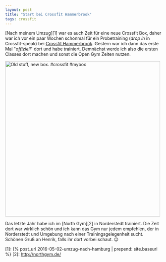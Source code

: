 ```yaml
---
layout: post
title: "Start bei Crossfit Hammerbrook"
tags: crossfit
---
```

[Nach meinem Umzug][1] war es auch Zeit für eine neue Crossfit Box, daher war ich vor ein paar Wochen schonmal für ein Probetraining (*drop in* in Crossfit-speak) bei [Crossfit Hammerbrook][0]. Gestern war ich dann das erste Mal "*offiziell*" dort und habe trainiert. Demnächst werde ich also die ersten Classes dort machen und sonst die Open Gym Zeiten nutzen.

<a data-flickr-embed="true"  href="https://www.flickr.com/photos/cringe/27367195386/" title="Old stuff, new box. #crossfit #mybox"><img src="https://c3.staticflickr.com/8/7401/27367195386_92d54ea24e.jpg" width="500" height="500" alt="Old stuff, new box. #crossfit #mybox"></a><script async src="//embedr.flickr.com/assets/client-code.js" charset="utf-8"></script>

Das letzte Jahr habe ich im [North Gym][2] in Norderstedt trainiert. Die Zeit dort war wirklich schön und ich kann das Gym nur jedem empfehlen, der in Norderstedt und Umgebung nach einer Trainingsgelegenheit sucht. Schönen Gruß an Henrik, falls ihr dort vorbei schaut. 😉

[0]: http://crossfithammerbrook.de/
[1]: {% post_url 2016-05-02-umzug-nach-hamburg | prepend: site.baseurl %}
[2]: http://northgym.de/
